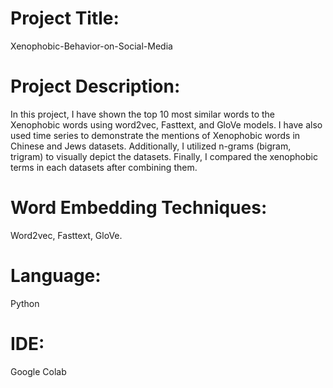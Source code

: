  # Project Title: 
 Xenophobic-Behavior-on-Social-Media

# Project Description: 
In this project, I have shown the top 10 most similar words to the Xenophobic words using word2vec, Fasttext, and GloVe models. I have also used time series to demonstrate the mentions of Xenophobic words in Chinese and Jews datasets. Additionally, I utilized n-grams (bigram, trigram) to visually depict the datasets. Finally, I compared the xenophobic terms in each datasets after combining them.

# Word Embedding Techniques:
Word2vec, Fasttext, GloVe.

# Language: 
 Python

# IDE: 
Google Colab

